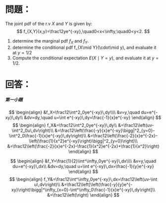 # 問題：
The joint pdf of the r.v $X$ and $Y$ is given by:
$$
f_{X,Y}(x,y)=\frac12ye^{-xy},\quad0<x<\infty,\quad0<y<2.
$$
1. determine the marginal pdf $f_X$ and $f_Y$.
2. determine the conditional pdf f_{X\mid Y}(\cdot\mid y), and evaluate it at $y=1/2$
3. Compute the conditional expectation $E(X\mid Y=y)$, and evaluate it at $y=1/2$.
# 回答：
##### 第一小題
$$
\begin{align}
&f_X=\frac12\int^2_0ye^{-xy}\,dy\\\\
&v=y,\quad du=e^{-xy}\,dy\\
&dv=dy,\quad u=\int e^{-xy}\,dy=\frac{-1}{x}e^{-xy}
\end{align}
$$
$$
\begin{align}
f_X&=\frac12\int^2_0ye^{-xy}\,dy\\
&=\frac12\left(uv-\int^2_0u\,dv\right)\\
&=\frac12\left(\frac{-y}{x}e^{-xy}\bigg|^2_{y=0}-\int^2_0\frac{-1}{x}e^{-xy}\,dy\right)\\
&=\frac12\left(\frac{-2}{x}e^{-2x}-\left(\frac{1}{x^2}e^{-xy}\right)\bigg|^2_{y=0}\right)\\
&=\frac12\left(\frac{-2}{x}e^{-2x}-\frac{1}{x^2}e^{-2x}+\frac{1}{x^2}\right)
\end{align}
$$

$$
\begin{align}
&f_Y=\frac{1}{2}\int^\infty_0ye^{-xy}\,dx\\\\
&v=y,\quad du=e^{-xy}\,dx\\
&dv=dy,\quad u=\int e^{-xy}\,dx=\frac{-1}{y}e^{-xy}
\end{align}
$$
$$
\begin{align}
f_Y&=\frac12\int^\infty_0ye^{-xy}\,dx=\frac12\left(uv-\int u\,dv\right)\\
&=\frac12\left[\left(\frac{-y}{y}e^{-xy}\right)\bigg|^\infty_{x=0}-\int^\infty_0\frac{-1}{x}e^{-xy}\,dy\right]\\
&=\frac12\left(\right)
\end{align}
$$